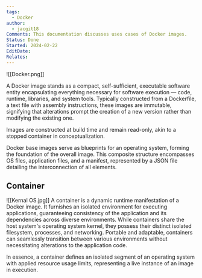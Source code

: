 ```yaml
---
tags:
  - Docker
author:
  - jacgit18
Comments: This documentation discusses uses cases of Docker images.
Status: Done
Started: 2024-02-22
EditDate: 
Relates:
---
```

![[Docker.png]]

A Docker image stands as a compact, self-sufficient, executable software entity encapsulating everything necessary for software execution — code, runtime, libraries, and system tools. Typically constructed from a Dockerfile, a text file with assembly instructions, these images are immutable, signifying that alterations prompt the creation of a new version rather than modifying the existing one.

Images are constructed at build time and remain read-only, akin to a stopped container in conceptualization.

Docker base images serve as blueprints for an operating system, forming the foundation of the overall image. This composite structure encompasses OS files, application files, and a manifest, represented by a JSON file detailing the interconnection of all elements.

## Container
![[Kernal OS.jpg]]
A container is a dynamic runtime manifestation of a Docker image. It furnishes an isolated environment for executing applications, guaranteeing consistency of the application and its dependencies across diverse environments. While containers share the host system's operating system kernel, they possess their distinct isolated filesystem, processes, and networking. Portable and adaptable, containers can seamlessly transition between various environments without necessitating alterations to the application code.

In essence, a container defines an isolated segment of an operating system with applied resource usage limits, representing a live instance of an image in execution.